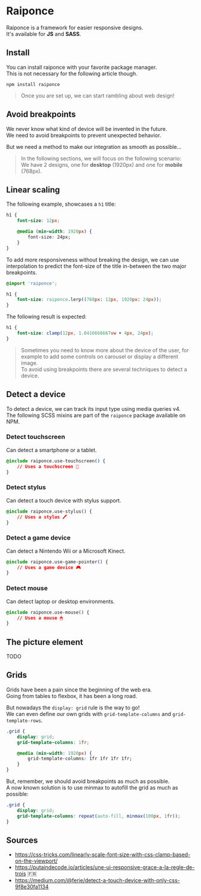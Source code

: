 # Raiponce

Raiponce is a framework for easier responsive designs.<br>
It's available for **JS** and **SASS**.

## Install

You can install raiponce with your favorite package manager.<br>
This is not necessary for the following article though.

    npm install raiponce

> Once you are set up, we can start rambling about web design!

## Avoid breakpoints

We never know what kind of device will be invented in the future.<br>
We need to avoid breakpoints to prevent unexpected behavior.

But we need a method to make our integration as smooth as possible...

> In the following sections, we will focus on the following scenario:<br>
> We have 2 designs, one for **desktop** (1920px) and one for **mobile** (768px).

## Linear scaling

The following example, showcases a `h1` title:

```css
h1 {
    font-size: 12px;

    @media (min-width: 1920px) {
        font-size: 24px;
    }
}
```

To add more responsiveness without breaking the design, we can use interpolation to predict the font-size of the title
in-between the two major breakpoints.

```css
@import 'raiponce';

h1 {
    font-size: raiponce.lerp((768px: 12px, 1920px: 24px));
}
```

The following result is expected:

```css
h1 {
    font-size: clamp(12px, 1.0416666667vw + 4px, 24px);
}
```

> Sometimes you need to know more about the device of the user, for example to add some controls on carousel or display a different image.<br>
> To avoid using breakpoints there are several techniques to detect a device.

## Detect a device

To detect a device, we can track its input type using media queries v4.<br>
The following SCSS mixins are part of the `raiponce` package available on NPM.

### Detect touchscreen

Can detect a smartphone or a tablet.

```css
@include raiponce.use-touchscreen() {
    // Uses a touchscreen 📱
}
```

### Detect stylus

Can detect a touch device with stylus support.

```css
@include raiponce.use-stylus() {
    // Uses a stylus 🖊
}
```

### Detect a game device

Can detect a Nintendo Wii or a Microsoft Kinect.

```css
@include raiponce.use-game-pointer() {
    // Uses a game device 🎮
}
```

### Detect mouse

Can detect laptop or desktop environments.

```css
@include raiponce.use-mouse() {
    // Uses a mouse 🖱
}
```

## The picture element

TODO

## Grids

Grids have been a pain since the beginning of the web era.<br>
Going from tables to flexbox, it has been a long road.

But nowadays the `display: grid` rule is the way to go!<br>
We can even define our own grids with `grid-template-columns` and `grid-template-rows`.

```css
.grid {
    display: grid;
    grid-template-columns: 1fr;

    @media (min-width: 1920px) {
        grid-template-columns: 1fr 1fr 1fr 1fr;
    }
}
```

But, remember, we should avoid breakpoints as much as possible.<br>
A now known solution is to use minmax to autofill the grid as much as possible:

```css
.grid {
    display: grid;
    grid-template-columns: repeat(auto-fill, minmax(100px, 1fr));
}
```

## Sources

- https://css-tricks.com/linearly-scale-font-size-with-css-clamp-based-on-the-viewport/
- https://putaindecode.io/articles/une-ui-responsive-grace-a-la-regle-de-trois 🇫🇷
- https://medium.com/@ferie/detect-a-touch-device-with-only-css-9f8e30fa1134
